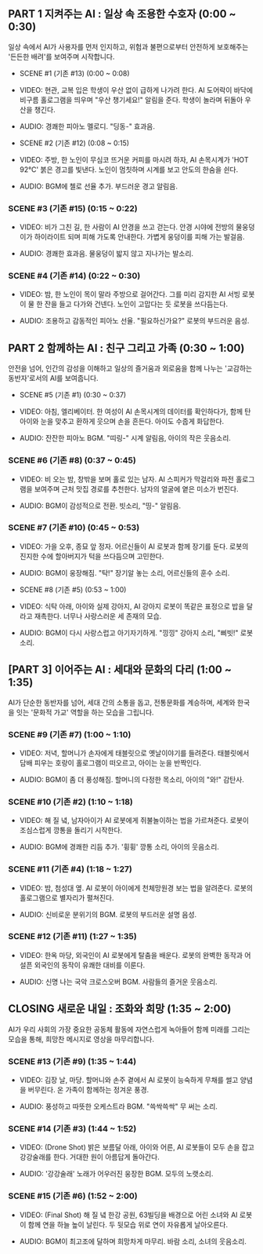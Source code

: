 ## **PART 1** 지켜주는 AI : 일상 속 조용한 수호자 (0:00 ~ 0:30)
일상 속에서 AI가 사용자를 먼저 인지하고, 위험과 불편으로부터 안전하게 보호해주는 '든든한 배려'를 보여주며 시작합니다.

- SCENE #1 (기존 #13) (0:00 ~ 0:08)

- VIDEO: 현관, 교복 입은 학생이 우산 없이 급하게 나가려 한다. AI 도어락이 바닥에 비구름 홀로그램을 띄우며 "우산 챙기세요!" 알림을 준다. 학생이 놀라며 뒤돌아 우산을 챙긴다.

- AUDIO: 경쾌한 피아노 멜로디. "딩동-" 효과음.

- SCENE #2 (기존 #12) (0:08 ~ 0:15)

- VIDEO: 주방, 한 노인이 무심코 뜨거운 커피를 마시려 하자, AI 손목시계가 'HOT 92°C' 붉은 경고를 빛낸다. 노인이 멈칫하며 시계를 보고 안도의 한숨을 쉰다.

- AUDIO: BGM에 첼로 선율 추가. 부드러운 경고 알림음.

### SCENE #3 (기존 #15) (0:15 ~ 0:22)

- VIDEO: 비가 그친 길, 한 사람이 AI 안경을 쓰고 걷는다. 안경 시야에 전방의 물웅덩이가 하이라이트 되며 피해 가도록 안내한다. 가볍게 웅덩이를 피해 가는 발걸음.

- AUDIO: 경쾌한 효과음. 물웅덩이 밟지 않고 지나가는 발소리.

### SCENE #4 (기존 #14) (0:22 ~ 0:30)

- VIDEO: 밤, 한 노인이 목이 말라 주방으로 걸어간다. 그를 미리 감지한 AI 서빙 로봇이 물 한 잔을 들고 다가와 건넨다. 노인이 고맙다는 듯 로봇을 쓰다듬는다.

- AUDIO: 조용하고 감동적인 피아노 선율. "필요하신가요?" 로봇의 부드러운 음성.

## **PART 2** 함께하는 AI : 친구 그리고 가족 (0:30 ~ 1:00)
안전을 넘어, 인간의 감성을 이해하고 일상의 즐거움과 외로움을 함께 나누는 '교감하는 동반자'로서의 AI를 보여줍니다.

- SCENE #5 (기존 #1) (0:30 ~ 0:37)

- VIDEO: 아침, 엘리베이터. 한 여성이 AI 손목시계의 데이터를 확인하다가, 함께 탄 아이와 눈을 맞추고 환하게 웃으며 손을 흔든다. 아이도 수줍게 화답한다.

- AUDIO: 잔잔한 피아노 BGM. "띠링-" 시계 알림음, 아이의 작은 웃음소리.

### SCENE #6 (기존 #8) (0:37 ~ 0:45)

- VIDEO: 비 오는 밤, 창밖을 보며 홀로 있는 남자. AI 스피커가 막걸리와 파전 홀로그램을 보여주며 근처 맛집 경로를 추천한다. 남자의 얼굴에 옅은 미소가 번진다.

- AUDIO: BGM이 감성적으로 전환. 빗소리, "띵-" 알림음.

### SCENE #7 (기존 #10) (0:45 ~ 0:53)

- VIDEO: 가을 오후, 종묘 앞 정자. 어르신들이 AI 로봇과 함께 장기를 둔다. 로봇의 진지한 수에 할아버지가 턱을 쓰다듬으며 고민한다.

- AUDIO: BGM이 웅장해짐. "탁!" 장기알 놓는 소리, 어르신들의 훈수 소리.

- SCENE #8 (기존 #5) (0:53 ~ 1:00)

- VIDEO: 식탁 아래, 아이와 실제 강아지, AI 강아지 로봇이 똑같은 표정으로 밥을 달라고 재촉한다. 너무나 사랑스러운 세 존재의 모습.

- AUDIO: BGM이 다시 사랑스럽고 아기자기하게. "낑낑" 강아지 소리, "삐빗!" 로봇 소리.

## [PART 3] 이어주는 AI : 세대와 문화의 다리 (1:00 ~ 1:35)
AI가 단순한 동반자를 넘어, 세대 간의 소통을 돕고, 전통문화를 계승하며, 세계와 한국을 잇는 '문화적 가교' 역할을 하는 모습을 그립니다.

### SCENE #9 (기존 #7) (1:00 ~ 1:10)

- VIDEO: 저녁, 할머니가 손자에게 태블릿으로 옛날이야기를 들려준다. 태블릿에서 담배 피우는 호랑이 홀로그램이 떠오르고, 아이는 눈을 반짝인다.

- AUDIO: BGM이 좀 더 풍성해짐. 할머니의 다정한 목소리, 아이의 "와!" 감탄사.

### SCENE #10 (기존 #2) (1:10 ~ 1:18)

- VIDEO: 해 질 녘, 남자아이가 AI 로봇에게 쥐불놀이하는 법을 가르쳐준다. 로봇이 조심스럽게 깡통을 돌리기 시작한다.

- AUDIO: BGM에 경쾌한 리듬 추가. '휭휭' 깡통 소리, 아이의 웃음소리.

### SCENE #11 (기존 #4) (1:18 ~ 1:27)

- VIDEO: 밤, 첨성대 옆. AI 로봇이 아이에게 천체망원경 보는 법을 알려준다. 로봇의 홀로그램으로 별자리가 펼쳐진다.

- AUDIO: 신비로운 분위기의 BGM. 로봇의 부드러운 설명 음성.

### SCENE #12 (기존 #11) (1:27 ~ 1:35)

- VIDEO: 한옥 마당, 외국인이 AI 로봇에게 탈춤을 배운다. 로봇의 완벽한 동작과 어설픈 외국인의 동작이 유쾌한 대비를 이룬다.

- AUDIO: 신명 나는 국악 크로스오버 BGM. 사람들의 즐거운 웃음소리.

## **CLOSING** 새로운 내일 : 조화와 희망 (1:35 ~ 2:00)
AI가 우리 사회의 가장 중요한 공동체 활동에 자연스럽게 녹아들어 함께 미래를 그리는 모습을 통해, 희망찬 메시지로 영상을 마무리합니다.

### SCENE #13 (기존 #9) (1:35 ~ 1:44)

- VIDEO: 김장 날, 마당. 할머니와 손주 곁에서 AI 로봇이 능숙하게 무채를 썰고 양념을 버무린다. 온 가족이 함께하는 정겨운 풍경.

- AUDIO: 풍성하고 따뜻한 오케스트라 BGM. "쓱싹쓱싹" 무 써는 소리.

### SCENE #14 (기존 #3) (1:44 ~ 1:52)

- VIDEO: (Drone Shot) 밝은 보름달 아래, 아이와 어른, AI 로봇들이 모두 손을 잡고 강강술래를 한다. 거대한 원이 아름답게 돌아간다.

- AUDIO: '강강술래' 노래가 어우러진 웅장한 BGM. 모두의 노랫소리.

### SCENE #15 (기존 #6) (1:52 ~ 2:00)

- VIDEO: (Final Shot) 해 질 녘 한강 공원, 63빌딩을 배경으로 어린 소녀와 AI 로봇이 함께 연을 하늘 높이 날린다. 두 뒷모습 위로 연이 자유롭게 날아오른다.

- AUDIO: BGM이 최고조에 달하며 희망차게 마무리. 바람 소리, 소녀의 웃음소리.